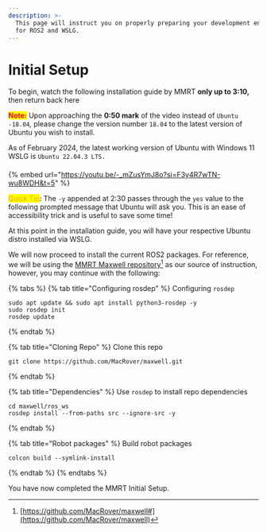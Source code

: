 ```yaml
---
description: >-
  This page will instruct you on properly preparing your development environment
  for ROS2 and WSLG.
---
```


# Initial Setup

To begin, watch the following installation guide by MMRT **only up to 3:10,** then return back here

<mark style="color:red;">**Note:**</mark> Upon approaching the **0:50 mark** of the video instead of `Ubuntu -18.04`_,_ please change the version number `18.04` to the latest version of Ubuntu you wish to install.

As of February 2024, the latest working version of Ubuntu with Windows 11 WSLG is `Ubuntu 22.04.3 LTS.`

####

{% embed url="https://youtu.be/-_mZusYmJ8o?si=F3y4R7wTN-wu8WDH&t=5" %}

<mark style="color:orange;">Quick Tip</mark>:  The `-y` appended at 2:30 passes through the `yes` value to the following prompted message that Ubuntu will ask you. This is an ease of accessibility trick and is useful to save some time!

At this point in the installation guide, you will have your respective Ubuntu distro installed via WSLG.

We will now proceed to install the current ROS2 packages. For reference, we will be using the [MMRT Maxwell repository](#user-content-fn-1)[^1] as our source of instruction, however, you may continue with the following:

{% tabs %}
{% tab title="Configuring rosdep" %}
Configuring `rosdep`

```
sudo apt update && sudo apt install python3-rosdep -y
sudo rosdep init
rosdep update
```
{% endtab %}

{% tab title="Cloning Repo" %}
Clone this repo

```
git clone https://github.com/MacRover/maxwell.git
```
{% endtab %}

{% tab title="Dependencies" %}
Use `rosdep` to install repo dependencies

```
cd maxwell/ros_ws
rosdep install --from-paths src --ignore-src -y
```
{% endtab %}

{% tab title="Robot packages" %}
Build robot packages

```
colcon build --symlink-install
```
{% endtab %}
{% endtabs %}

You have now completed the MMRT Initial Setup.

[^1]: [https://github.com/MacRover/maxwell#](https://github.com/MacRover/maxwell)
